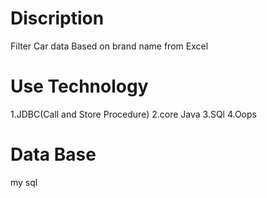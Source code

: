 # Discription
  Filter Car data Based on brand name from Excel
# Use Technology
1.JDBC(Call and Store Procedure)
2.core Java
3.SQl
4.Oops
# Data Base
  my sql
